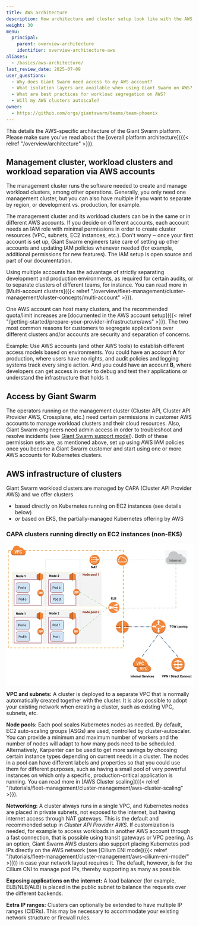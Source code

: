 ```yaml
---
title: AWS architecture
description: How architecture and cluster setup look like with the AWS cloud provider specifically.
weight: 30
menu:
  principal:
    parent: overview-architecture
    identifier: overview-architecture-aws
aliases:
  - /basics/aws-architecture/
last_review_date: 2025-07-09
user_questions:
  - Why does Giant Swarm need access to my AWS account?
  - What isolation layers are available when using Giant Swarm on AWS?
  - What are best practices for workload segregation on AWS?
  - Will my AWS clusters autoscale?
owner:
  - https://github.com/orgs/giantswarm/teams/team-phoenix
---
```


This details the AWS-specific architecture of the Giant Swarm platform. Please make sure you've read about the [overall platform architecture]({{< relref "/overview/architecture" >}}).

## Management cluster, workload clusters and workload separation via AWS accounts

The management cluster runs the software needed to create and manage workload clusters, among other operations. Generally, you only need one management cluster, but you can also have multiple if you want to separate by region, or development vs. production, for example.

The management cluster and its workload clusters can be in the same or in different AWS accounts. If you decide on different accounts, each account needs an IAM role with minimal permissions in order to create cluster resources (VPC, subnets, EC2 instances, etc.). Don't worry ‒ once your first account is set up, Giant Swarm engineers take care of setting up other accounts and updating IAM policies whenever needed (for example, additional permissions for new features). The IAM setup is open source and part of our documentation.

Using multiple accounts has the advantage of strictly separating development and production environments, as required for certain audits, or to separate clusters of different teams, for instance. You can read more in [Multi-account clusters]({{< relref "/overview/fleet-management/cluster-management/cluster-concepts/multi-account" >}}).

One AWS account can host many clusters, and the recommended quota/limit increases are [documented in the AWS account setup]({{< relref "/getting-started/prepare-your-provider-infrastructure/aws" >}}). The two most common reasons for customers to segregate applications over different clusters and/or accounts are security and separation of concerns.

Example: Use AWS accounts (and other AWS tools) to establish different access models based on environments. You could have an account **A** for production, where users have no rights, and audit policies and logging systems track every single action. And you could have an account **B**, where developers can get access in order to debug and test their applications or understand the infrastructure that holds it.

## Access by Giant Swarm

The operators running on the management cluster (Cluster API, Cluster API Provider AWS, Crossplane, etc.) need certain permissions in customer AWS accounts to manage workload clusters and their cloud resources. Also, Giant Swarm engineers need admin access in order to troubleshoot and resolve incidents (see [Giant Swarm support model](/support/overview)). Both of these permission sets are, as mentioned above, set up using AWS IAM policies once you become a Giant Swarm customer and start using one or more AWS accounts for Kubernetes clusters.

## AWS infrastructure of clusters

Giant Swarm workload clusters are managed by CAPA (Cluster API Provider AWS) and we offer clusters

- based directly on Kubernetes running on EC2 instances (see details below)
- _or_ based on EKS, the partially-managed Kubernetes offering by AWS

### CAPA clusters running directly on EC2 instances (non-EKS)

![AWS workload cluster architecture](aws-workload-cluster-architecture.webp)

**VPC and subnets:** A cluster is deployed to a separate VPC that is normally automatically created together with the cluster. It is also possible to adopt your existing network when creating a cluster, such as existing VPC, subnets, etc.

**Node pools:** Each pool scales Kubernetes nodes as needed. By default, EC2 auto-scaling groups (ASGs) are used, controlled by cluster-autoscaler. You can provide a minimum and maximum number of workers and the number of nodes will adapt to how many pods need to be scheduled. Alternatively, Karpenter can be used to get more savings by choosing certain instance types depending on current needs in a cluster. The nodes in a pool can have different labels and properties so that you could use them for different purposes, such as having a small pool of very powerful instances on which only a specific, production-critical application is running. You can read more in [AWS Cluster scaling]({{< relref "/tutorials/fleet-management/cluster-management/aws-cluster-scaling" >}}).

**Networking:** A cluster always runs in a single VPC, and Kubernetes nodes are placed in private subnets, not exposed to the internet, but having internet access through NAT gateways. This is the default and recommended setup in _Cluster API Provider AWS_. If customization is needed, for example to access workloads in another AWS account through a fast connection, that is possible using transit gateways or VPC peering. As an option, Giant Swarm AWS clusters also support placing Kubernetes pod IPs directly on the AWS network (see [Cilium ENI mode]({{< relref "/tutorials/fleet-management/cluster-management/aws-cilium-eni-mode/" >}})) in case your network layout requires it. The default, however, is for the Cilium CNI to manage pod IPs, thereby supporting as many as possible.

**Exposing applications on the internet:** A load balancer (for example, ELB/NLB/ALB) is placed in the public subnet to balance the requests over the different backends.

**Extra IP ranges:** Clusters can optionally be extended to have multiple IP ranges (CIDRs). This may be necessary to accommodate your existing network structure or firewall rules.
